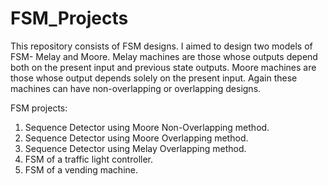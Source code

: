 # FSM_Projects
This repository consists of FSM designs. 
I aimed to design two models of FSM- Melay and Moore. 
Melay machines are those whose outputs depend both on the present input and previous state outputs. 
Moore machines are those whose output depends solely on the present input. 
Again these machines can have non-overlapping or overlapping designs. 

FSM projects:
1. Sequence Detector using Moore Non-Overlapping method. 
2. Sequence Detector using Moore Overlapping method.
3. Sequence Detector using Melay Overlapping method.
4. FSM of a traffic light controller.
5. FSM of a vending machine. 


    




